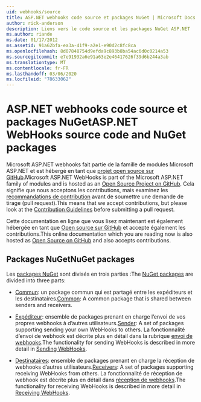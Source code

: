 ```yaml
---
uid: webhooks/source
title: ASP.NET webhooks code source et packages NuGet | Microsoft Docs
author: rick-anderson
description: Liens vers le code source et les packages NuGet ASP.NET
ms.author: riande
ms.date: 01/17/2012
ms.assetid: 91a62bfa-ea3a-41f9-a2e1-e90d2c8fc8ca
ms.openlocfilehash: 8d07848754d9efda9c893b8ba54ac6d0c0214a53
ms.sourcegitcommit: e7e91932a6e91a63e2e46417626f39d6b244a3ab
ms.translationtype: MT
ms.contentlocale: fr-FR
ms.lasthandoff: 03/06/2020
ms.locfileid: "78633062"
---
```

# <a name="aspnet-webhooks-source-code-and-nuget-packages"></a><span data-ttu-id="4482a-103">ASP.NET webhooks code source et packages NuGet</span><span class="sxs-lookup"><span data-stu-id="4482a-103">ASP.NET WebHooks source code and NuGet packages</span></span>

<span data-ttu-id="4482a-104">Microsoft ASP.NET webhooks fait partie de la famille de modules Microsoft ASP.NET et est hébergé en tant que [projet open source sur GitHub](https://github.com/aspnet/WebHooks).</span><span class="sxs-lookup"><span data-stu-id="4482a-104">Microsoft ASP.NET WebHooks is part of the Microsoft ASP.NET family of modules and is hosted as an [Open Source Project on GitHub](https://github.com/aspnet/WebHooks).</span></span> <span data-ttu-id="4482a-105">Cela signifie que nous acceptons les contributions, mais examinez les [recommandations de contribution](https://github.com/aspnet/Home/blob/master/CONTRIBUTING.md) avant de soumettre une demande de tirage (pull request).</span><span class="sxs-lookup"><span data-stu-id="4482a-105">This means that we accept contributions, but please look at the [Contribution Guidelines](https://github.com/aspnet/Home/blob/master/CONTRIBUTING.md) before submitting a pull request.</span></span>

<span data-ttu-id="4482a-106">Cette documentation en ligne que vous lisez maintenant est également hébergée en tant que [Open source sur GitHub](http://docs.asp.net/en/latest/contribute/style-guide.html#style-guide) et accepte également les contributions.</span><span class="sxs-lookup"><span data-stu-id="4482a-106">This online documentation which you are reading now is also hosted as [Open Source on GitHub](http://docs.asp.net/en/latest/contribute/style-guide.html#style-guide) and also accepts contributions.</span></span>

## <a name="nuget-packages"></a><span data-ttu-id="4482a-107">Packages NuGet</span><span class="sxs-lookup"><span data-stu-id="4482a-107">NuGet packages</span></span>

<span data-ttu-id="4482a-108">Les [packages NuGet](https://nuget.org/packages?q=Microsoft.AspNet.WebHooks) sont divisés en trois parties :</span><span class="sxs-lookup"><span data-stu-id="4482a-108">The [NuGet packages](https://nuget.org/packages?q=Microsoft.AspNet.WebHooks) are divided into three parts:</span></span>

* <span data-ttu-id="4482a-109">[Commun](https://www.nuget.org/packages?q=Microsoft.AspNet.WebHooks.Common): un package commun qui est partagé entre les expéditeurs et les destinataires.</span><span class="sxs-lookup"><span data-stu-id="4482a-109">[Common](https://www.nuget.org/packages?q=Microsoft.AspNet.WebHooks.Common): A common package that is shared between senders and receivers.</span></span>

* <span data-ttu-id="4482a-110">[Expéditeur](https://www.nuget.org/packages?q=Microsoft.AspNet.WebHooks.Custom): ensemble de packages prenant en charge l’envoi de vos propres webhooks à d’autres utilisateurs.</span><span class="sxs-lookup"><span data-stu-id="4482a-110">[Sender](https://www.nuget.org/packages?q=Microsoft.AspNet.WebHooks.Custom): A set of packages supporting sending your own WebHooks to others.</span></span> <span data-ttu-id="4482a-111">La fonctionnalité d’envoi de webhook est décrite plus en détail dans la rubrique [envoi de webhooks](sending/senders.md).</span><span class="sxs-lookup"><span data-stu-id="4482a-111">The functionality for sending WebHooks is described in more detail in [Sending WebHooks](sending/senders.md).</span></span>

* <span data-ttu-id="4482a-112">[Destinataires](https://www.nuget.org/packages?q=Microsoft.AspNet.WebHooks.Receivers): ensemble de packages prenant en charge la réception de webhooks d’autres utilisateurs.</span><span class="sxs-lookup"><span data-stu-id="4482a-112">[Receivers](https://www.nuget.org/packages?q=Microsoft.AspNet.WebHooks.Receivers): A set of packages supporting receiving WebHooks from others.</span></span> <span data-ttu-id="4482a-113">La fonctionnalité de réception de webhook est décrite plus en détail dans [réception de webhooks](receiving/index.md).</span><span class="sxs-lookup"><span data-stu-id="4482a-113">The functionality for receiving WebHooks is described in more detail in [Receiving WebHooks](receiving/index.md).</span></span>
